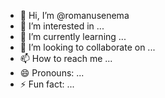 - 👋 Hi, I’m @romanusenema
- 👀 I’m interested in ...
- 🌱 I’m currently learning ...
- 💞️ I’m looking to collaborate on ...
- 📫 How to reach me ...
- 😄 Pronouns: ...
- ⚡ Fun fact: ...

<!---
romanusenema/romanusenema is a ✨ special ✨ repository because its `README.md` (this file) appears on your GitHub profile.
You can click the Preview link to take a look at your changes.
--->
